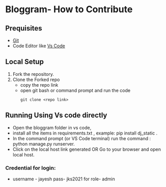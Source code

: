 # Bloggram- How to Contribute


## Prequisites
* [Git](https://git-scm.com/downloads) 
* Code Editor like [Vs Code](https://code.visualstudio.com/download)

## Local Setup

1. Fork the repository.
2. Clone the Forked repo
   * copy the repo link
   * open git bash or command prompt and run the code 
       ```
       git clone <repo link>
       ```
## Running Using Vs code directly
   * Open the bloggram folder in vs code, 
   * install all the items in requirements.txt , example: pip install dj_static .
   * In the command prompt (or VS Code terminal) run the command : python manage.py runserver.
   * Click on the local host link generated OR Go to your browser and open local host.
                             
### Credential for login:
* username -  jayesh  pass- jks2021 for role- admin

